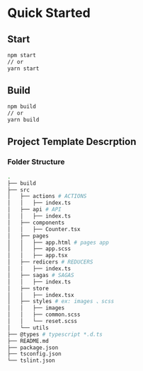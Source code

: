 # Quick Started

## Start

```bash
npm start
// or
yarn start
```

## Build

```bash
npm build
// or
yarn build
```

## Project Template Descrption

### Folder Structure

```bash
.
├── build
├── src
│   ├── actions # ACTIONS
│   │   ├── index.ts
│   ├── api # API
│   │   ├── index.ts
│   ├── components
│   │   ├── Counter.tsx
│   ├── pages
│   │   ├── app.html # pages app
│   │   ├── app.scss
│   │   ├── app.tsx
│   ├── redicers # REDUCERS
│   │   ├── index.ts
│   ├── sagas # SAGAS
│   │   ├── index.ts
│   ├── store
│   │   ├── index.tsx
│   ├── styles # ex: images 、scss
│   │   ├── images
│   │   ├── common.scss
│   │   └── reset.scss
│   └── utils
├── @types # typescript *.d.ts
├── README.md
├── package.json
├── tsconfig.json
└── tslint.json
```
